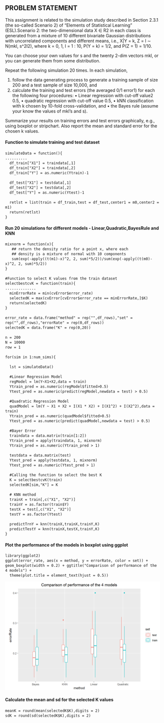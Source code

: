 ## PROBLEM STATEMENT
This assignment is related to the simulation study described in Section 2.3.1 (the so-called Scenario 2) of “Elements of Statistical Learning” (ESL).Scenario 2: the two-dimensional data X ∈ R2 in each class is generated from a mixture of 10 different bivariate Gaussian distributions with uncorrelated components and different means, i.e.,
      X|Y = k, Z = l ∼ N(mkl, s^2I2),
where k = 0, 1, l = 1 : 10, P(Y = k) = 1/2, and P(Z = 1) = 1/10. 

You can choose your own values for s and the twenty 2-dim vectors mkl, or you can generate them from some distribution.

Repeat the following simulation 20 times. In each simulation,
  1. follow the data generating process to generate a training sample of size 200 and a test sample of size 10,000, and
  2. calculate the training and test errors (the averaged 0/1 error1) for each the following four procedures:
    • Linear regression with cut-off value2 0.5,
    • quadratic regression with cut-off value 0.5,
    • kNN classification with k chosen by 10-fold cross-validation, and
    • the Bayes rule (assume your know the values of mkl’s and s).
    
Summarize your results on training errors and test errors graphically, e.g., using boxplot or stripchart. Also report the mean and standard error for the chosen k values.

#### Function to simulate training and test dataset
````
simulateData = function(){
..........
  df_train["X1"] = traindata[,1]
  df_train["X2"] = traindata[,2]
  df_train["Y"] = as.numeric(Ytrain)-1
  
  df_test["X1"] = testdata[,1]
  df_test["X2"] = testdata[,2]
  df_test["Y"] = as.numeric(Ytest)-1
  
  retlst = list(train = df_train,test = df_test,center1 = m0,center2 = m1)
  return(retlst)
}
````
#### Run 20 simulations for different models - Linear,Quadratic,BayesRule and KNN
````
mixnorm = function(x){
   ## return the density ratio for a point x, where each 
   ## density is a mixture of normal with 10 components
   sum(exp(-apply((t(m1)-x)^2, 2, sum)*5/2))/sum(exp(-apply((t(m0)-x)^2, 2, sum)*5/2))
}

#Function to select K values from the train dataset
selectbestcvK = function(train){
..............
  minErrorRate = min(cvError$error_rate) 
  selectedK = max(cvError[cvError$error_rate == minErrorRate,]$K)
  return(selectedK) 
}

error_rate = data.frame("method" = rep("",df_rows),"set" = rep("",df_rows),"errorRate" = rep(0,df_rows))
selectedK = data.frame("K" = rep(0,20))

n = 200
N = 10000
row = 1

for(sim in 1:num_sims){
  
  lst = simulateData()
   
  #Linear Regression Model
  regModel = lm(Y~X1+X2,data = train)
  Ytrain_pred = as.numeric(regModel$fitted>0.5)
  Ytest_pred = as.numeric(predict(regModel,newdata = test) > 0.5)

  #Quadratic Regression Model
  quadModel = lm(Y ~ X1 + X2 + I(X1 * X2) + I(X1^2) + I(X2^2),data = train)
  Ytrain_pred = as.numeric(quadModel$fitted>0.5)
  Ytest_pred = as.numeric(predict(quadModel,newdata = test) > 0.5)
  
  #Bayer Error
  traindata = data.matrix(train[1:2])
  Ytrain_pred = apply(traindata, 1, mixnorm)
  Ytrain_pred = as.numeric(Ytrain_pred > 1)

  testdata = data.matrix(test)
  Ytest_pred = apply(testdata, 1, mixnorm)
  Ytest_pred = as.numeric(Ytest_pred > 1)

  #Calling the function to select the best K
  K = selectbestcvK(train)
  selectedK[sim,"K"] = K 
  
  # KNN method
  trainX = train[,c("X1", "X2")]
  trainY = as.factor(train$Y)
  testX = test[,c("X1", "X2")]
  testY = as.factor(Ytest)
  
  predictTrnY = knn(trainX,trainX,trainY,K)
  predictTestY = knn(trainX,testX,trainY,K)
}
````
#### Plot the performance of the models in boxplot using ggplot
````
library(ggplot2)
ggplot(error_rate, aes(x = method, y = errorRate, color = set)) + geom_boxplot(width = 0.2) + ggtitle("Comparison of performance of the 4 models") +
  theme(plot.title = element_text(hjust = 0.5))
````
![comparison](https://github.com/bsathyamur/Simulation_Study_ClassificationMethods/blob/master/comparison.png)

#### Calculate the mean and sd for the selected K values
````
meanK = round(mean(selectedK$K),digits = 2)
sdK = round(sd(selectedK$K),digits = 2)
````

